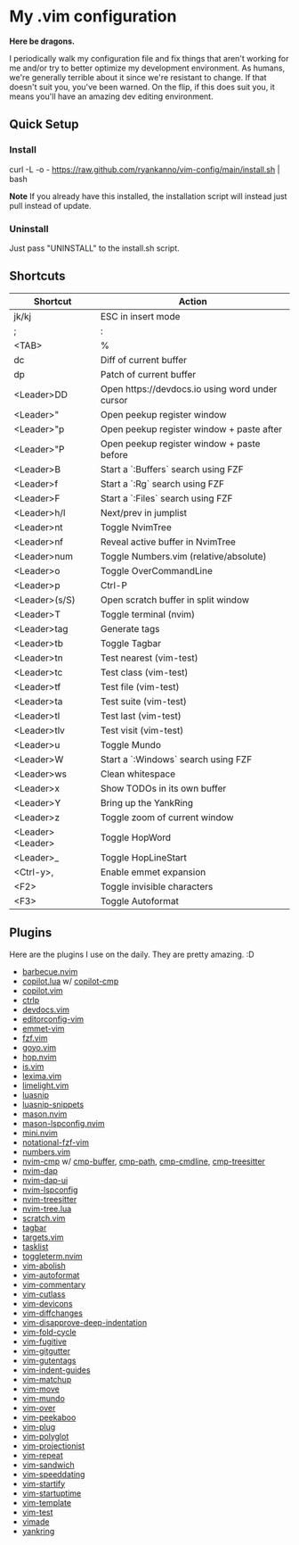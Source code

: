 # My .vim configuration

**Here be dragons.**

I periodically walk my configuration file and fix things that aren't working 
for me and/or try to better optimize my development environment.  As humans, 
we're generally terrible about it since we're resistant to change.  If that 
doesn't suit you, you've been warned.  On the flip, if this does suit you, 
it means you'll have an amazing dev editing environment.

## Quick Setup

### Install

curl -L -o - https://raw.github.com/ryankanno/vim-config/main/install.sh | bash

**Note** If you already have this installed, the installation script will
instead just pull instead of update.

### Uninstall

Just pass "UNINSTALL" to the install.sh script.


## Shortcuts

<table>
    <thead>
        <tr>
            <th>Shortcut</th>
            <th>Action</th>
        </tr>
    </thead>
    <tbody>
        <tr>
            <td>jk/kj</td>
            <td>ESC in insert mode</td>
        </tr>
        <tr>
            <td>;</td>
            <td>:</td>
        </tr>
        <tr>
            <td>&lt;TAB&gt;</td>
            <td>%</td>
        </tr>
        <tr>
            <td>dc</td>
            <td>Diff of current buffer</td>
        </tr>
        <tr>
            <td>dp</td>
            <td>Patch of current buffer</td>
        </tr>
        <tr>
            <td>&lt;Leader&gt;DD</td>
            <td>Open https://devdocs.io using word under cursor</td>
        </tr>
        <tr>
            <td>&lt;Leader&gt;"</td>
            <td>Open peekup register window</td>
        </tr>
        <tr>
            <td>&lt;Leader&gt;"p</td>
            <td>Open peekup register window + paste after</td>
        </tr>
        <tr>
            <td>&lt;Leader&gt;"P</td>
            <td>Open peekup register window + paste before</td>
        </tr>
        <tr>
            <td>&lt;Leader&gt;B</td>
            <td>Start a `:Buffers` search using FZF</td>
        </tr>
        <tr>
            <td>&lt;Leader&gt;f</td>
            <td>Start a `:Rg` search using FZF</td>
        </tr>
        <tr>
            <td>&lt;Leader&gt;F</td>
            <td>Start a `:Files` search using FZF</td>
        </tr>
        <tr>
            <td>&lt;Leader&gt;h/l</td>
            <td>Next/prev in jumplist</td>
        </tr>
        <tr>
            <td>&lt;Leader&gt;nt</td>
            <td>Toggle NvimTree</td>
        </tr>
        <tr>
            <td>&lt;Leader&gt;nf</td>
            <td>Reveal active buffer in NvimTree</td>
        </tr>
        <tr>
            <td>&lt;Leader&gt;num</td>
            <td>Toggle Numbers.vim (relative/absolute)</td>
        </tr>
        <tr>
            <td>&lt;Leader&gt;o</td>
            <td>Toggle OverCommandLine</td>
        </tr>
        <tr>
            <td>&lt;Leader&gt;p</td>
            <td>Ctrl-P</td>
        </tr>
        <tr>
            <td>&lt;Leader&gt;(s/S)</td>
            <td>Open scratch buffer in split window</td>
        </tr>
        <tr>
            <td>&lt;Leader&gt;T</td>
            <td>Toggle terminal (nvim)</td>
        </tr>
        <tr>
        <tr>
            <td>&lt;Leader&gt;tag</td>
            <td>Generate tags</td>
        </tr>
        <tr>
            <td>&lt;Leader&gt;tb</td>
            <td>Toggle Tagbar</td>
        </tr>
        <tr>
            <td>&lt;Leader&gt;tn</td>
            <td>Test nearest (vim-test)</td>
        </tr>
        <tr>
            <td>&lt;Leader&gt;tc</td>
            <td>Test class (vim-test)</td>
        </tr>
        <tr>
            <td>&lt;Leader&gt;tf</td>
            <td>Test file (vim-test)</td>
        </tr>
        <tr>
            <td>&lt;Leader&gt;ta</td>
            <td>Test suite (vim-test)</td>
        </tr>
        <tr>
            <td>&lt;Leader&gt;tl</td>
            <td>Test last (vim-test)</td>
        </tr>
        <tr>
            <td>&lt;Leader&gt;tlv</td>
            <td>Test visit (vim-test)</td>
        </tr>
        <tr>
            <td>&lt;Leader&gt;u</td>
            <td>Toggle Mundo</td>
        </tr>
        <tr>
            <td>&lt;Leader&gt;W</td>
            <td>Start a `:Windows` search using FZF</td>
        </tr>
        <tr>
            <td>&lt;Leader&gt;ws</td>
            <td>Clean whitespace</td>
        </tr>
        <tr>
            <td>&lt;Leader&gt;x</td>
            <td>Show TODOs in its own buffer</td>
        </tr>
        <tr>
            <td>&lt;Leader&gt;Y</td>
            <td>Bring up the YankRing</td>
        </tr>
        <tr>
            <td>&lt;Leader&gt;z</td>
            <td>Toggle zoom of current window</td>
        </tr>
        <tr>
            <td>&lt;Leader&gt;&lt;Leader&gt;</td>
            <td>Toggle HopWord</td>
        </tr>
        <tr>
            <td>&lt;Leader&gt;_</td>
            <td>Toggle HopLineStart</td>
        </tr>
        <tr>
            <td>&lt;Ctrl-y&gt;,</td>
            <td>Enable emmet expansion</td>
        </tr>
        <tr>
            <td>&lt;F2&gt;</td>
            <td>Toggle invisible characters</td>
        </tr>
        <tr>
            <td>&lt;F3&gt;</td>
            <td>Toggle Autoformat</td>
        </tr>
    </tbody>
</table>


## Plugins

Here are the plugins I use on the daily.  They are pretty amazing. :D

* [barbecue.nvim](https://github.com/utilyre/barbecue.nvim)
* [copilot.lua](https://github.com/zbirenbaum/copilot.lua) w/ [copilot-cmp](https://github.com/zbirenbaum/copilot-cmp/)
* [copilot.vim](https://github.com/github/copilot.vim)
* [ctrlp](https://github.com/ctrlpvim/ctrlp.vim)
* [devdocs.vim](https://github.com/rhysd/devdocs.vim)
* [editorconfig-vim](https://github.com/editorconfig/editorconfig-vim)
* [emmet-vim](https://github.com/mattn/emmet-vim)
* [fzf.vim](https://github.com/junegunn/fzf.vim)
* [goyo.vim](https://github.com/phanimahesh/goyo.vim)
* [hop.nvim](https://github.com/phaazon/hop.nvim)
* [is.vim](https://github.com/haya14busa/is.vim)
* [lexima.vim](https://github.com/cohama/lexima.vim)
* [limelight.vim](https://github.com/junegunn/limelight.vim)
* [luasnip](https://github.com/L3MON4D3/LuaSnip)
* [luasnip-snippets](https://github.com/mireq/luasnip-snippets)
* [mason.nvim](https://github.com/williamboman/mason.nvim)
* [mason-lspconfig.nvim](https://github.com/williamboman/mason-lspconfig.nvim)
* [mini.nvim](https://github.com/echasnovski/mini.nvim)
* [notational-fzf-vim](https://github.com/alok/notational-fzf-vim)
* [numbers.vim](https://github.com/myusuf3/numbers.vim)
* [nvim-cmp](https://github.com/hrsh7th/nvim-cmp/) w/ [cmp-buffer](https://github.com/hrsh7th/cmp-buffer), [cmp-path](https://github.com/hrsh7th/cmp-path), [cmp-cmdline](https://github.com/hrsh7th/cmp-cmdline), [cmp-treesitter](https://github.com/ray-x/cmp-treesitter)
* [nvim-dap](https://github.com/mfussenegger/nvim-dap)
* [nvim-dap-ui](https://github.com/rcarriga/nvim-dap-ui)
* [nvim-lspconfig](https://github.com/neovim/nvim-lspconfig)
* [nvim-treesitter](https://github.com/nvim-treesitter/nvim-treesitter)
* [nvim-tree.lua](https://github.com/nvim-tree/nvim-tree.lua)
* [scratch.vim](https://github.com/ethanmuller/scratch.vim)
* [tagbar](https://github.com/majutsushi/tagbar)
* [targets.vim](https://github.com/wellle/targets.vim)
* [tasklist](http://github.com/vim-scripts/TaskList)
* [toggleterm.nvim](https://github.com/akinsho/toggleterm.nvim)
* [vim-abolish](https://github.com/tpope/vim-abolish)
* [vim-autoformat](https://github.com/Chiel92/vim-autoformat)
* [vim-commentary](https://github.com/tpope/vim-commentary)
* [vim-cutlass](https://github.com/svermeulen/vim-cutlass)
* [vim-devicons](https://github.com/ryanoasis/vim-devicons)
* [vim-diffchanges](http://github.com/jmcantrell/vim-diffchanges)
* [vim-disapprove-deep-indentation](https://github.com/dodie/vim-disapprove-deep-indentation)
* [vim-fold-cycle](https://github.com/arecarn/vim-fold-cycle)
* [vim-fugitive](http://github.com/tpope/vim-fugitive)
* [vim-gitgutter](https://github.com/airblade/vim-gitgutter)
* [vim-gutentags](https://github.com/ludovicchabant/vim-gutentags)
* [vim-indent-guides](https://github.com/nathanaelkane/vim-indent-guides)
* [vim-matchup](https://github.com/andymass/vim-matchup)
* [vim-move](https://github.com/matze/vim-move)
* [vim-mundo](https://github.com/simnalamburt/vim-mundo)
* [vim-over](https://github.com/osyo-manga/vim-over)
* [vim-peekaboo](https://github.com/junegunn/vim-peekaboo)
* [vim-plug](https://github.com/junegunn/vim-plug)
* [vim-polyglot](https://github.com/sheerun/vim-polyglot)
* [vim-projectionist](https://github.com/tpope/vim-projectionist)
* [vim-repeat](https://github.com/tpope/vim-repeat)
* [vim-sandwich](https://github.com/machakann/vim-sandwich)
* [vim-speeddating](https://github.com/tpope/vim-speeddating)
* [vim-startify](https://github.com/mhinz/vim-startify)
* [vim-startuptime](https://github.com/dstein64/vim-startuptime)
* [vim-template](https://github.com/aperezdc/vim-template)
* [vim-test](https://github.com/vim-test/vim-test)
* [vimade](https://github.com/tadaa/vimade)
* [yankring](https://www.vim.org/scripts/script.php?script_id=1234)

